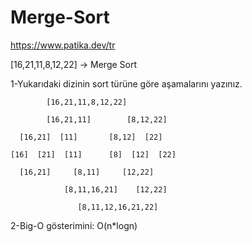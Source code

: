 # Merge-Sort

https://www.patika.dev/tr


[16,21,11,8,12,22] -> Merge Sort

1-Yukarıdaki dizinin sort türüne göre aşamalarını yazınız.

            [16,21,11,8,12,22]
				
		  	[16,21,11]	      [8,12,22]	
			
      [16,21]  [11]       [8,12]  [22]
				                
  	[16]  [21]  [11]      [8]  [12]  [22]
 			         
  	  [16,21]     [8,11]     [12,22]
                
				[8,11,16,21]    [12,22]
				    
				   [8,11,12,16,21,22]
          
         
 2-Big-O gösterimini: O(n*logn)
      
         
